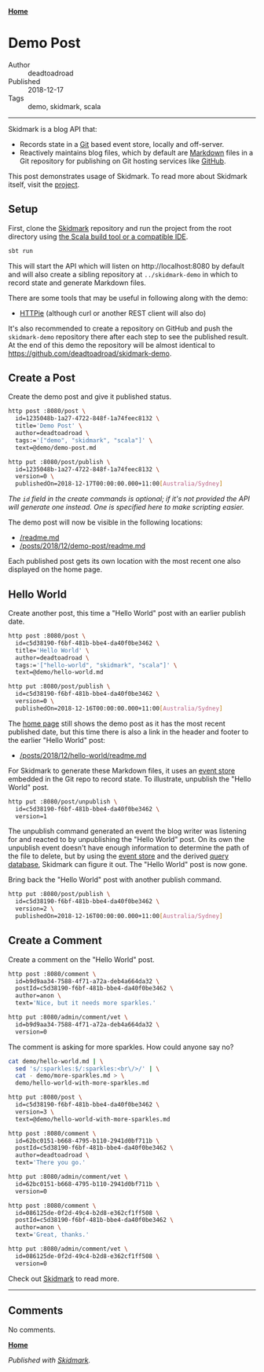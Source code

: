**[Home](/readme.md#readme)**<br/>

# Demo Post

<dl>
  <dt>Author</dt>
  <dd>deadtoadroad</dd>
  <dt>Published</dt>
  <dd>2018-12-17</dd>
  <dt>Tags</dt>
  <dd>demo, skidmark, scala</dd>
</dl>

<hr/>

Skidmark is a blog API that:

* Records state in a [Git](https://git-scm.com) based event store, locally and off-server.
* Reactively maintains blog files, which by default are [Markdown](https://daringfireball.net/projects/markdown/) files in a Git repository for publishing on Git hosting services like [GitHub](https://github.com).

This post demonstrates usage of Skidmark. To read more about Skidmark itself, visit the [project](https://github.com/deadtoadroad/skidmark#readme).

## Setup

First, clone the [Skidmark](https://github.com/deadtoadroad/skidmark) repository and run the project from the root directory using [the Scala build tool or a compatible IDE](https://www.scala-lang.org/download/).

```bash
sbt run
```

This will start the API which will listen on http://localhost:8080 by default and will also create a sibling repository at `../skidmark-demo` in which to record state and generate Markdown files.

There are some tools that may be useful in following along with the demo:

* [HTTPie](https://httpie.org) (although curl or another REST client will also do)

It's also recommended to create a repository on GitHub and push the `skidmark-demo` repository there after each step to see the published result. At the end of this demo the repository will be almost identical to https://github.com/deadtoadroad/skidmark-demo.

## Create a Post

Create the demo post and give it published status.

```bash
http post :8080/post \
  id=1235048b-1a27-4722-848f-1a74feec8132 \
  title='Demo Post' \
  author=deadtoadroad \
  tags:='["demo", "skidmark", "scala"]' \
  text=@demo/demo-post.md

http put :8080/post/publish \
  id=1235048b-1a27-4722-848f-1a74feec8132 \
  version=0 \
  publishedOn=2018-12-17T00:00:00.000+11:00[Australia/Sydney]
```

*The `id` field in the create commands is optional; if it's not provided the API will generate one instead. One is specified here to make scripting easier.*

The demo post will now be visible in the following locations:

* [/readme.md](/readme.md#readme)
* [/posts/2018/12/demo-post/readme.md](/posts/2018/12/demo-post/readme.md#readme)

Each published post gets its own location with the most recent one also displayed on the home page.

## Hello World

Create another post, this time a "Hello World" post with an earlier publish date.

```bash
http post :8080/post \
  id=c5d38190-f6bf-481b-bbe4-da40f0be3462 \
  title='Hello World' \
  author=deadtoadroad \
  tags:='["hello-world", "skidmark", "scala"]' \
  text=@demo/hello-world.md

http put :8080/post/publish \
  id=c5d38190-f6bf-481b-bbe4-da40f0be3462 \
  version=0 \
  publishedOn=2018-12-16T00:00:00.000+11:00[Australia/Sydney]
```

The [home page](/readme.md#readme) still shows the demo post as it has the most recent published date, but this time there is also a link in the header and footer to the earlier "Hello World" post:

* [/posts/2018/12/hello-world/readme.md](/posts/2018/12/hello-world/readme.md#readme)

For Skidmark to generate these Markdown files, it uses an [event store](/_es/_all) embedded in the Git repo to record state. To illustrate, unpublish the "Hello World" post.

```bash
http put :8080/post/unpublish \
  id=c5d38190-f6bf-481b-bbe4-da40f0be3462 \
  version=1
```

The unpublish command generated an event the blog writer was listening for and reacted to by unpublishing the "Hello World" post. On its own the unpublish event doesn't have enough information to determine the path of the file to delete, but by using the [event store](/_es/_all) and the derived [query database](/_db), Skidmark can figure it out. The "Hello World" post is now gone.

Bring back the "Hello World" post with another publish command.

```bash
http put :8080/post/publish \
  id=c5d38190-f6bf-481b-bbe4-da40f0be3462 \
  version=2 \
  publishedOn=2018-12-16T00:00:00.000+11:00[Australia/Sydney]
```

## Create a Comment

Create a comment on the "Hello World" post.

```bash
http post :8080/comment \
  id=b9d9aa34-7588-4f71-a72a-deb4a664da32 \
  postId=c5d38190-f6bf-481b-bbe4-da40f0be3462 \
  author=anon \
  text='Nice, but it needs more sparkles.'

http put :8080/admin/comment/vet \
  id=b9d9aa34-7588-4f71-a72a-deb4a664da32 \
  version=0
```

The comment is asking for more sparkles. How could anyone say no?

```bash
cat demo/hello-world.md | \
  sed 's/:sparkles:$/:sparkles:<br\/>/' | \
  cat - demo/more-sparkles.md > \
  demo/hello-world-with-more-sparkles.md

http put :8080/post \
  id=c5d38190-f6bf-481b-bbe4-da40f0be3462 \
  version=3 \
  text=@demo/hello-world-with-more-sparkles.md

http post :8080/comment \
  id=62bc0151-b668-4795-b110-2941d0bf711b \
  postId=c5d38190-f6bf-481b-bbe4-da40f0be3462 \
  author=deadtoadroad \
  text='There you go.'

http put :8080/admin/comment/vet \
  id=62bc0151-b668-4795-b110-2941d0bf711b \
  version=0

http post :8080/comment \
  id=086125de-0f2d-49c4-b2d8-e362cf1ff508 \
  postId=c5d38190-f6bf-481b-bbe4-da40f0be3462 \
  author=anon \
  text='Great, thanks.'

http put :8080/admin/comment/vet \
  id=086125de-0f2d-49c4-b2d8-e362cf1ff508 \
  version=0
```

Check out [Skidmark](https://github.com/deadtoadroad/skidmark#readme) to read more.


<hr/>

## Comments

No comments.

**[Home](/readme.md#readme)**<br/>

*Published with [Skidmark](https://github.com/deadtoadroad/skidmark#readme).*
